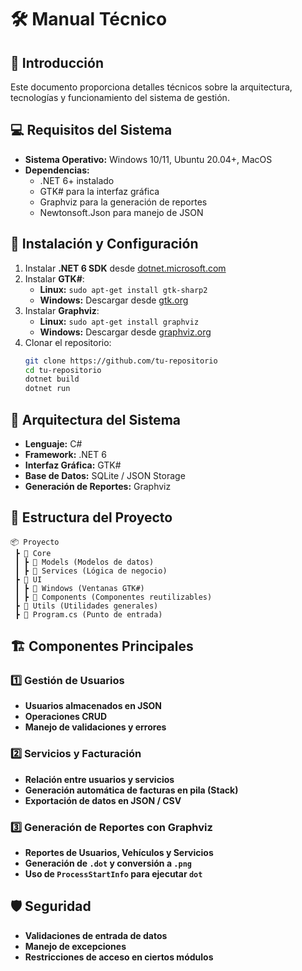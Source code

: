 # 🛠️ Manual Técnico

## 📌 Introducción
Este documento proporciona detalles técnicos sobre la arquitectura, tecnologías y funcionamiento del sistema de gestión.

## 💻 Requisitos del Sistema
- **Sistema Operativo:** Windows 10/11, Ubuntu 20.04+, MacOS
- **Dependencias:**
    - .NET 6+ instalado
    - GTK# para la interfaz gráfica
    - Graphviz para la generación de reportes
    - Newtonsoft.Json para manejo de JSON

## 🚀 Instalación y Configuración
1. Instalar **.NET 6 SDK** desde [dotnet.microsoft.com](https://dotnet.microsoft.com/)
2. Instalar **GTK#**:
    - **Linux:** `sudo apt-get install gtk-sharp2`
    - **Windows:** Descargar desde [gtk.org](https://www.gtk.org/)
3. Instalar **Graphviz**:
    - **Linux:** `sudo apt-get install graphviz`
    - **Windows:** Descargar desde [graphviz.org](https://graphviz.org/)
4. Clonar el repositorio:
   ```sh
   git clone https://github.com/tu-repositorio
   cd tu-repositorio
   dotnet build
   dotnet run
   ```

## 🔧 Arquitectura del Sistema
- **Lenguaje:** C#
- **Framework:** .NET 6
- **Interfaz Gráfica:** GTK#
- **Base de Datos:** SQLite / JSON Storage
- **Generación de Reportes:** Graphviz

## 📂 Estructura del Proyecto
```
📦 Proyecto
 ┣ 📂 Core
 ┃ ┣ 📂 Models (Modelos de datos)
 ┃ ┣ 📂 Services (Lógica de negocio)
 ┣ 📂 UI
 ┃ ┣ 📂 Windows (Ventanas GTK#)
 ┃ ┣ 📂 Components (Componentes reutilizables)
 ┣ 📂 Utils (Utilidades generales)
 ┣ 📜 Program.cs (Punto de entrada)
```

## 🏗️ Componentes Principales
### **1️⃣ Gestión de Usuarios**
- **Usuarios almacenados en JSON**
- **Operaciones CRUD**
- **Manejo de validaciones y errores**

### **2️⃣ Servicios y Facturación**
- **Relación entre usuarios y servicios**
- **Generación automática de facturas en pila (Stack)**
- **Exportación de datos en JSON / CSV**

### **3️⃣ Generación de Reportes con Graphviz**
- **Reportes de Usuarios, Vehículos y Servicios**
- **Generación de `.dot` y conversión a `.png`**
- **Uso de `ProcessStartInfo` para ejecutar `dot`**

## 🛡️ Seguridad
- **Validaciones de entrada de datos**
- **Manejo de excepciones**
- **Restricciones de acceso en ciertos módulos**
